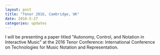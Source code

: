 ```yaml
---
layout: post
title: "Tenor 2016, Cambridge, UK"
date: 2016-5-27
categories: updates
---
```


I will be presenting a paper titled "Autonomy, Control, and Notation in Interactive Music" at the 2016 Tenor Conference: International Conference on Technologies for Music Notation and Representation.
